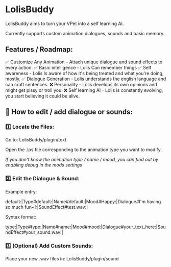 # LolisBuddy

LolisBuddy aims to turn your VPet into a self learning AI.

Currently supports custom animation dialogues, sounds and basic memory.

## Features / Roadmap:

✅ Customize Any Animation – Attach unique dialogue and sound effects to every action.
✅ Basic intelligence - Lolis Can remember things
✅ Self awareness - Lolis Is aware of how it's being treated and what you're doing, mostly. 
✅ Dialogue Generation - Lolis understands the english language and can craft sentences.
❌ Personality - Lolis develops its own opinions and might get pissy or troll you.
❌ Self learning AI - Lolis is constantly evolving, you start believing it could be alive.

## 📢 How to edit / add dialogue or sounds:

### 1️⃣ Locate the Files:

Go to: LolisBuddy/plugin/text

Open the .lps file corresponding to the animation type you want to modify.

*If you don't know the animation type / name / mood, you can find out by enabling debug in the mods settings*

### 2️⃣ Edit the Dialogue & Sound:

Example entry:

default:|Type#default:|Name#default:|Mood#Happy:|Dialogue#I'm having so much fun~!:|SoundEffect#test.wav:|

Syntax format:

type:|Type#type:|Name#name:|Mood#mood:|Dialogue#your_text_here:|SoundEffect#your_sound.wav:|

### 3️⃣ (Optional) Add Custom Sounds:

Place your new .wav files in: LolisBuddy/plugin/sound
